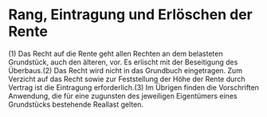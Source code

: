# Rang, Eintragung und Erlöschen der Rente

(1) Das Recht auf die Rente geht allen Rechten an dem belasteten Grundstück, auch den älteren, vor. Es erlischt mit der Beseitigung des Überbaus.(2) Das Recht wird nicht in das Grundbuch eingetragen. Zum Verzicht auf das Recht sowie zur Feststellung der Höhe der Rente durch Vertrag ist die Eintragung erforderlich.(3) Im Übrigen finden die Vorschriften Anwendung, die für eine zugunsten des jeweiligen Eigentümers eines Grundstücks bestehende Reallast gelten. 

